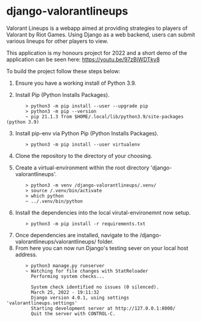 # django-valorantlineups
Valorant Lineups is a webapp aimed at providing strategies to players of Valorant by Riot Games.
Using Django as a web backend, users can submit various lineups for other players to view. 

This application is my honours project for 2022 and a short demo of the application can be seen here:
https://youtu.be/97zBjWDTky8

To build the project follow these steps below:

1. Ensure you have a working install of Python 3.9.

2. Install Pip (Python Installs Packages).
```
       > python3 -m pip install --user --upgrade pip
       > python3 -m pip --version
       ~ pip 21.1.3 from $HOME/.local/lib/python3.9/site-packages (python 3.9)
```
       
3. Install pip-env via Python Pip (Python Installs Packages).
```
       > python3 -m pip install --user virtualenv
```
4. Clone the repository to the directory of your choosing. 

5. Create a virtual-environment within the root directory 'django-valorantlineups'.
```
       > python3 -m venv /django-valorantlineups/.venv/
       > source /.venv/bin/activate
       > which python
       ~ ../.venv/bin/python
 ```
6. Install the dependencies into the local virutal-environemnt now setup. 
```
       > python3 -m pip install -r requirements.txt
```
7. Once dependencies are installed, navigate to the /django-valorantlineups/valorantlineups/ folder. 
8. From here you can now run Django's testing sever on your local host address.
```
       > python3 manage.py runserver
       ~ Watching for file changes with StatReloader
         Performing system checks...

         System check identified no issues (0 silenced).
         March 25, 2022 - 19:11:32
         Django version 4.0.1, using settings 'valorantlineups.settings'
         Starting development server at http://127.0.0.1:8000/
         Quit the server with CONTROL-C.
```
